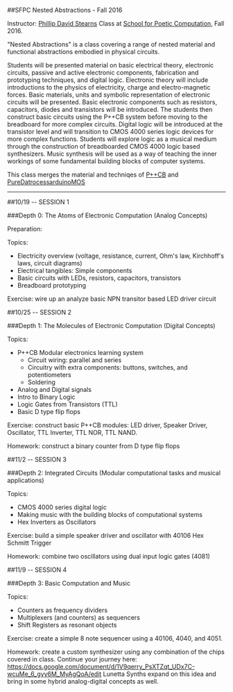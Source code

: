 ##SFPC Nested Abstractions - Fall 2016

Instructor: [Phillip David Stearns](http://phillipstearns.com)
Class at [School for Poetic Computation](http://sfpc.io), Fall 2016.

"Nested Abstractions" is a class covering a range of nested material and functional abstractions embodied in physical circuits.

Students will be presented material on basic electrical theory, electronic circuits, passive and active electronic components, fabrication and prototyping techniques, and digital logic. Electronic theory will include introductions to the physics of electricity, charge and electro-magnetic forces. Basic materials, units and symbolic representation of electronic circuits will be presented. Basic electronic components such as resistors, capacitors, diodes and transistors will be introduced. The students then construct basic circuits using the P++CB system before moving to the breadboard for more complex circuits. Digital logic will be introduced at the transistor level and will transition to CMOS 4000 series logic devices for more complex functions. Students will explore logic as a musical medium through the construction of breadboarded CMOS 4000 logic based synthesizers. Music synthesis will be used as a way of teaching the inner workings of some fundamental building blocks of computer systems.

This class merges the material and techniqes of [P++CB](https://phillipstearns.wordpress.com/pcb/) and [PureDatrocessarduinoMOS](https://vimeo.com/97899618)
__________________________________________________________________________________________

##10/19 -- SESSION 1

###Depth 0: The Atoms of Electronic Computation (Analog Concepts)

Preparation: 

Topics:

* Electricity overview (voltage, resistance, current, Ohm's law, Kirchhoff's laws, circuit diagrams)
* Electrical tangibles: Simple components
* Basic circuits with LEDs, resistors, capacitors, transistors
* Breadboard prototyping

Exercise: wire up an analyze basic NPN transitor based LED driver circuit
  
##10/25 -- SESSION 2

###Depth 1: The Molecules of Electronic Computation (Digital Concepts)

Topics:

* P++CB Modular electronics learning system
  * Circuit wiring: parallel and series
  * Circuitry with extra components: buttons, switches, and potentiometers
  * Soldering
* Analog and Digital signals
* Intro to Binary Logic
* Logic Gates from Transistors (TTL)
* Basic D type flip flops

Exercise: construct basic P++CB modules: LED driver, Speaker Driver, Oscillator, TTL Inverter, TTL NOR, TTL NAND.

Homework: construct a binary counter from D type flip flops

##11/2 -- SESSION 3

###Depth 2: Integrated Circuits (Modular computational tasks and musical applications)

Topics:

* CMOS 4000 series digital logic
* Making music with the building blocks of computational systems
* Hex Inverters as Oscillators

Exercise: build a simple speaker driver and oscillator with 40106 Hex Schmitt Trigger

Homework: combine two oscillators using dual input logic gates (4081)

##11/9 -- SESSION 4

###Depth 3: Basic Computation and Music

Topics:

* Counters as frequency dividers
* Multiplexers (and counters) as sequencers
* Shift Registers as resonant objects

Exercise: create a simple 8 note sequencer using a 40106, 4040, and 4051.

Homework: create a custom synthesizer using any combination of the chips covered in class.
Continue your journey here: https://docs.google.com/document/d/1V9qerry_PsXTZqt_UDx7C-wcuMe_6_gyy6M_MyAgQoA/edit
Lunetta Synths expand on this idea and bring in some hybrid analog-digital concepts as well.